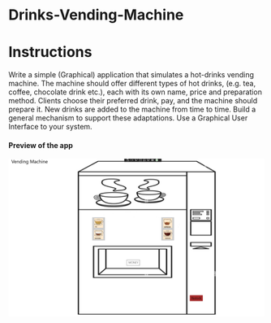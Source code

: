 # Drinks-Vending-Machine
<h1>Instructions</h1>
<div>
Write a simple (Graphical) application that simulates a hot-drinks vending machine.
The machine should offer different types of hot drinks, (e.g. tea, coffee, chocolate drink etc.), each with its own name, price and preparation method.
Clients choose their preferred drink, pay, and the machine should prepare it.
New drinks are added to the machine from time to time. Build a general mechanism to support these adaptations.
Use a Graphical User Interface to your system.
</div>
<h4>Preview of the app</h4>
<img src="https://github.com/Tali74/Drinks-Vending-Machine/blob/main/vending.PNG" width="800">
</div>
